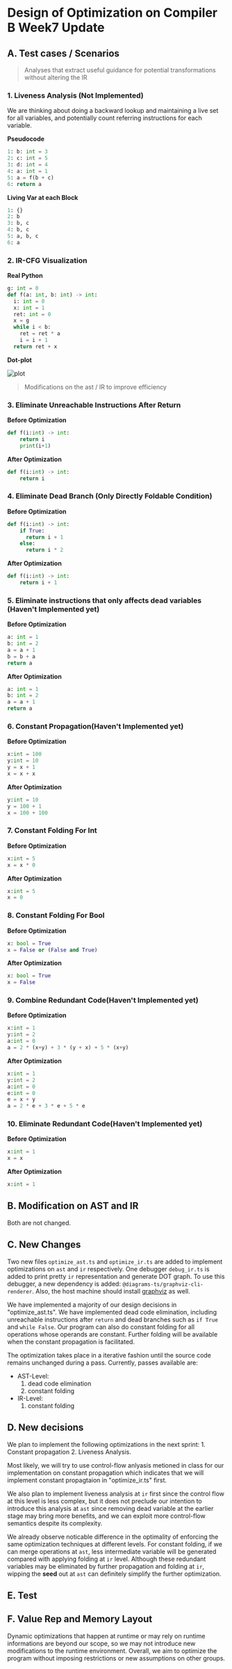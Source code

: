 # Design of Optimization on Compiler B Week7 Update

## A. Test cases / Scenarios
> Analyses that extract useful guidance for potential transformations without altering the IR

### 1. Liveness Analysis (Not Implemented)
We are thinking about doing a backward lookup and maintaining a live set for all variables, and potentially count referring instructions for each variable.

**Pseudocode**
```python
1: b: int = 3
2: c: int = 5
3: d: int = 4
4: a: int = 1
5: a = f(b + c)
6: return a
```

**Living Var at each Block**
```python
1: {}
2: b
3: b, c
4: b, c
5: a, b, c
6: a
```

### 2. IR-CFG Visualization
**Real Python**
```python
g: int = 0
def f(a: int, b: int) -> int:
  i: int = 0
  x: int = 1
  ret: int = 0
  x = g
  while i < b:
    ret = ret * a
    i = i + 1
  return ret + x
```
**Dot-plot**

![plot](./example.svg)

> Modifications on the ast / IR to improve efficiency 
### 3. Eliminate Unreachable Instructions After Return
**Before Optimization**
```python
def f(i:int) -> int:
    return i
    print(i+1)
```
**After Optimization**
```python
def f(i:int) -> int:
    return i
```

### 4. Eliminate Dead Branch (Only Directly Foldable Condition)
**Before Optimization**
```python
def f(i:int) -> int:
    if True:
      return i + 1
    else:
      return i * 2
```
**After Optimization**
```python
def f(i:int) -> int:
    return i + 1
```

### 5. Eliminate instructions that only affects dead variables (Haven't Implemented yet)

**Before Optimization**
```python
a: int = 1
b: int = 2
a = a + 1
b = b + a
return a
```

**After Optimization**
```python
a: int = 1
b: int = 2
a = a + 1
return a
```

### 6. Constant Propagation(Haven't Implemented yet)

**Before Optimization**
```python
x:int = 100
y:int = 10
y = x + 1
x = x + x
```
**After Optimization**

```python
y:int = 10
y = 100 + 1
x = 100 + 100
```

### 7. Constant Folding For Int

**Before Optimization**
```python
x:int = 5
x = x * 0
```
**After Optimization**
```python
x:int = 5
x = 0
```

### 8. Constant Folding For Bool

**Before Optimization**
```python
x: bool = True
x = False or (False and True)
```
**After Optimization**
```python
x: bool = True
x = False
```

### 9. Combine Redundant Code(Haven't Implemented yet)

**Before Optimization**
```python
x:int = 1
y:int = 2
a:int = 0
a = 2 * (x+y) + 3 * (y + x) + 5 * (x+y)
```

**After Optimization**
```python
x:int = 1
y:int = 2
a:int = 0
e:int = 0
e = x + y
a = 2 * e + 3 * e + 5 * e
```

### 10. Eliminate Redundant Code(Haven't Implemented yet)
**Before Optimization**
```python
x:int = 1
x = x
```

**After Optimization**
```python
x:int = 1
```

## B. Modification on AST and IR
Both are not changed.

## C. New Changes
Two new files `optimize_ast.ts` and `optimize_ir.ts` are added to implement optimizations on `ast` and `ir` respectively. One debugger `debug_ir.ts` is added to print pretty `ir` representation and generate DOT graph. To use this debugger, a new dependency is added: `@diagrams-ts/graphviz-cli-renderer`. Also, the host machine should install [graphviz](https://graphviz.org/download/) as well.

We have implemented a majority of our design decisions in "optimize_ast.ts". We have implemented dead code elimination, including unreachable instructions after `return` and dead branches such as `if True` and `while False`. Our program can also do constant folding for all operations whose operands are constant. Further folding will be available when the constant propagation is facilitated.

The optimization takes place in a iterative fashion until the source code remains unchanged during a pass. Currently, passes available are:

* AST-Level: 
  1. dead code elimination
  2. constant folding
* IR-Level:
  1. constant folding


## D. New decisions
We plan to implement the following optimizations in the next sprint: 1. Constant propagation 2. Liveness Analysis. 

Most likely, we will try to use control-flow anlyasis metioned in class for our implementation on constant propagation which indicates that we will implement constant propagtaion in "optimize_ir.ts" first. 

We also plan to implement liveness analysis at `ir` first since the control flow at this level is less complex, but it does not preclude our intention to introduce this analysis at `ast` since removing dead variable at the earlier stage may bring more benefits, and we can exploit more control-flow semantics despite its complexity.

We already observe noticable difference in the optimality of enforcing the same optimization techniques at different levels. For constant folding, if we can merge operations at `ast`, less intermediate variable will be generated compared with applying folding at `ir` level. Although these redundant variables may be eliminated by further propagation and folding at `ir`, wipping the **seed** out at `ast` can definitely simplify the further optimization. 

## E. Test

## F. Value Rep and Memory Layout
Dynamic optimizations that happen at runtime or may rely on runtime informations are beyond our scope, so we may not introduce new modifications to the runtime environment. Overall, we aim to optimize the program without imposing restrictions or new assumptions on other groups.
